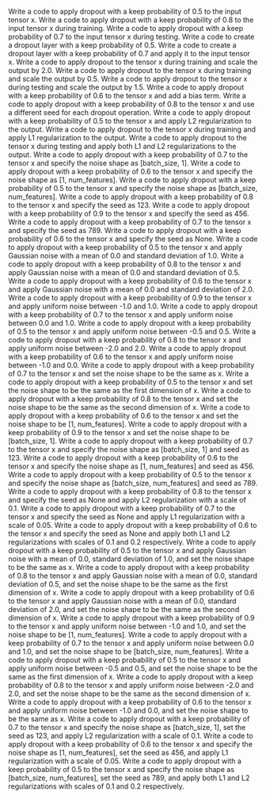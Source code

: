 Write a code to apply dropout with a keep probability of 0.5 to the input tensor x.
Write a code to apply dropout with a keep probability of 0.8 to the input tensor x during training.
Write a code to apply dropout with a keep probability of 0.7 to the input tensor x during testing.
Write a code to create a dropout layer with a keep probability of 0.5.
Write a code to create a dropout layer with a keep probability of 0.7 and apply it to the input tensor x.
Write a code to apply dropout to the tensor x during training and scale the output by 2.0.
Write a code to apply dropout to the tensor x during training and scale the output by 0.5.
Write a code to apply dropout to the tensor x during testing and scale the output by 1.5.
Write a code to apply dropout with a keep probability of 0.6 to the tensor x and add a bias term.
Write a code to apply dropout with a keep probability of 0.8 to the tensor x and use a different seed for each dropout operation.
Write a code to apply dropout with a keep probability of 0.5 to the tensor x and apply L2 regularization to the output.
Write a code to apply dropout to the tensor x during training and apply L1 regularization to the output.
Write a code to apply dropout to the tensor x during testing and apply both L1 and L2 regularizations to the output.
Write a code to apply dropout with a keep probability of 0.7 to the tensor x and specify the noise shape as [batch_size, 1].
Write a code to apply dropout with a keep probability of 0.6 to the tensor x and specify the noise shape as [1, num_features].
Write a code to apply dropout with a keep probability of 0.5 to the tensor x and specify the noise shape as [batch_size, num_features].
Write a code to apply dropout with a keep probability of 0.8 to the tensor x and specify the seed as 123.
Write a code to apply dropout with a keep probability of 0.9 to the tensor x and specify the seed as 456.
Write a code to apply dropout with a keep probability of 0.7 to the tensor x and specify the seed as 789.
Write a code to apply dropout with a keep probability of 0.6 to the tensor x and specify the seed as None.
Write a code to apply dropout with a keep probability of 0.5 to the tensor x and apply Gaussian noise with a mean of 0.0 and standard deviation of 1.0.
Write a code to apply dropout with a keep probability of 0.8 to the tensor x and apply Gaussian noise with a mean of 0.0 and standard deviation of 0.5.
Write a code to apply dropout with a keep probability of 0.6 to the tensor x and apply Gaussian noise with a mean of 0.0 and standard deviation of 2.0.
Write a code to apply dropout with a keep probability of 0.9 to the tensor x and apply uniform noise between -1.0 and 1.0.
Write a code to apply dropout with a keep probability of 0.7 to the tensor x and apply uniform noise between 0.0 and 1.0.
Write a code to apply dropout with a keep probability of 0.5 to the tensor x and apply uniform noise between -0.5 and 0.5.
Write a code to apply dropout with a keep probability of 0.8 to the tensor x and apply uniform noise between -2.0 and 2.0.
Write a code to apply dropout with a keep probability of 0.6 to the tensor x and apply uniform noise between -1.0 and 0.0.
Write a code to apply dropout with a keep probability of 0.7 to the tensor x and set the noise shape to be the same as x.
Write a code to apply dropout with a keep probability of 0.5 to the tensor x and set the noise shape to be the same as the first dimension of x.
Write a code to apply dropout with a keep probability of 0.8 to the tensor x and set the noise shape to be the same as the second dimension of x.
Write a code to apply dropout with a keep probability of 0.6 to the tensor x and set the noise shape to be [1, num_features].
Write a code to apply dropout with a keep probability of 0.9 to the tensor x and set the noise shape to be [batch_size, 1].
Write a code to apply dropout with a keep probability of 0.7 to the tensor x and specify the noise shape as [batch_size, 1] and seed as 123.
Write a code to apply dropout with a keep probability of 0.6 to the tensor x and specify the noise shape as [1, num_features] and seed as 456.
Write a code to apply dropout with a keep probability of 0.5 to the tensor x and specify the noise shape as [batch_size, num_features] and seed as 789.
Write a code to apply dropout with a keep probability of 0.8 to the tensor x and specify the seed as None and apply L2 regularization with a scale of 0.1.
Write a code to apply dropout with a keep probability of 0.7 to the tensor x and specify the seed as None and apply L1 regularization with a scale of 0.05.
Write a code to apply dropout with a keep probability of 0.6 to the tensor x and specify the seed as None and apply both L1 and L2 regularizations with scales of 0.1 and 0.2 respectively.
Write a code to apply dropout with a keep probability of 0.5 to the tensor x and apply Gaussian noise with a mean of 0.0, standard deviation of 1.0, and set the noise shape to be the same as x.
Write a code to apply dropout with a keep probability of 0.8 to the tensor x and apply Gaussian noise with a mean of 0.0, standard deviation of 0.5, and set the noise shape to be the same as the first dimension of x.
Write a code to apply dropout with a keep probability of 0.6 to the tensor x and apply Gaussian noise with a mean of 0.0, standard deviation of 2.0, and set the noise shape to be the same as the second dimension of x.
Write a code to apply dropout with a keep probability of 0.9 to the tensor x and apply uniform noise between -1.0 and 1.0, and set the noise shape to be [1, num_features].
Write a code to apply dropout with a keep probability of 0.7 to the tensor x and apply uniform noise between 0.0 and 1.0, and set the noise shape to be [batch_size, num_features].
Write a code to apply dropout with a keep probability of 0.5 to the tensor x and apply uniform noise between -0.5 and 0.5, and set the noise shape to be the same as the first dimension of x.
Write a code to apply dropout with a keep probability of 0.8 to the tensor x and apply uniform noise between -2.0 and 2.0, and set the noise shape to be the same as the second dimension of x.
Write a code to apply dropout with a keep probability of 0.6 to the tensor x and apply uniform noise between -1.0 and 0.0, and set the noise shape to be the same as x.
Write a code to apply dropout with a keep probability of 0.7 to the tensor x and specify the noise shape as [batch_size, 1], set the seed as 123, and apply L2 regularization with a scale of 0.1.
Write a code to apply dropout with a keep probability of 0.6 to the tensor x and specify the noise shape as [1, num_features], set the seed as 456, and apply L1 regularization with a scale of 0.05.
Write a code to apply dropout with a keep probability of 0.5 to the tensor x and specify the noise shape as [batch_size, num_features], set the seed as 789, and apply both L1 and L2 regularizations with scales of 0.1 and 0.2 respectively.